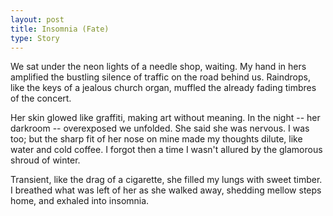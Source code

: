 ```yaml
---
layout: post
title: Insomnia (Fate)
type: Story
---
```


We sat under the neon lights of a needle shop, waiting. My hand in hers amplified the bustling silence of traffic on the road behind us. Raindrops, like the keys of a jealous church organ, muffled the already fading timbres of the concert.

Her skin glowed like graffiti, making art without meaning. In the night -- her darkroom -- overexposed we unfolded. She said she was nervous. I was too; but the sharp fit of her nose on mine made my thoughts dilute, like water and cold coffee. I forgot then a time I wasn't allured by the glamorous shroud of winter.

Transient, like the drag of a cigarette, she filled my lungs with sweet timber. I breathed what was left of her as she walked away, shedding mellow steps home, and exhaled into insomnia.

